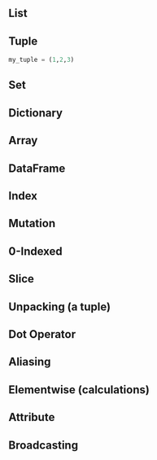 ## List


## Tuple

```python
my_tuple = (1,2,3)
```

## Set


## Dictionary


## Array


## DataFrame


## Index


## Mutation


## 0-Indexed


## Slice

## Unpacking (a tuple)

## Dot Operator

## Aliasing

## Elementwise (calculations)

## Attribute

## Broadcasting